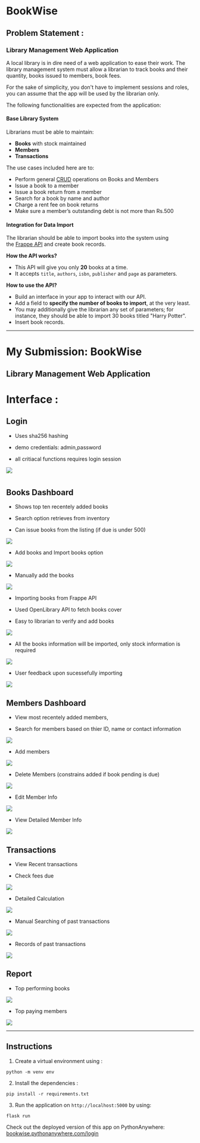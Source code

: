 # BookWise

## Problem Statement :

### Library Management Web Application

A local library is in dire need of a web application to ease their work. The library management system must allow a librarian to track books and their quantity, books issued to members, book fees.

For the sake of simplicity, you don't have to implement sessions and roles, you can assume that the app will be used by the librarian only.

The following functionalities are expected from the application:

#### Base Library System

Librarians must be able to maintain:

- **Books** with stock maintained
- **Members**
- **Transactions**

The use cases included here are to:

- Perform general [CRUD](https://en.wikipedia.org/wiki/Create,_read,_update_and_delete) operations on Books and Members
- Issue a book to a member
- Issue a book return from a member
- Search for a book by name and author
- Charge a rent fee on book returns
- Make sure a member’s outstanding debt is not more than Rs.500

#### Integration for Data Import

The librarian should be able to import books into the system using the [Frappe API](https://frappe.io/api/method/frappe-library) and create book records.

**How the API works?**

- This API will give you only **20** books at a time.
- It accepts `title`, `authors`, `isbn`, `publisher` and `page` as parameters.

**How to use the API?**

- Build an interface in your app to interact with our API.
- Add a field to **specify the number of books to import**, at the very least.
- You may additionally give the librarian any set of parameters; for instance, they should be able to import 30 books titled "Harry Potter".
- Insert book records.

---
# My Submission: BookWise
## Library Management Web Application

# Interface :

## Login

- Uses sha256 hashing 

- demo credentials: admin,password

- all critiacal functions requires login session

![](https://raw.githubusercontent.com/anxkhn/bookwise/main/Screenshots/Screenshot%202023-06-13%20193319.png)

# 

## Books Dashboard

- Shows top ten recentely added books

- Search option retrieves from inventory

- Can issue books from the listing (if due is under 500)

![](https://raw.githubusercontent.com/anxkhn/bookwise/main/Screenshots/Screenshot%202023-06-13%20193348.png)



- Add books and Import books option 

![](https://raw.githubusercontent.com/anxkhn/bookwise/main/Screenshots/Screenshot%202023-06-13%20193401.png)

- Manually add the books

![](https://raw.githubusercontent.com/anxkhn/bookwise/main/Screenshots/Screenshot%202023-06-13%20193457.png)

- Importing books from Frappe API

- Used OpenLibrary API to fetch books cover

- Easy to librarian to verify and add books

![](https://raw.githubusercontent.com/anxkhn/bookwise/main/Screenshots/Screenshot%202023-06-13%20193539.png)

- All the books information will be imported, only stock information is required

![](https://raw.githubusercontent.com/anxkhn/bookwise/main/Screenshots/Screenshot%202023-06-13%20193553.png)

- User feedback upon sucessefully importing

![](https://raw.githubusercontent.com/anxkhn/bookwise/main/Screenshots/Screenshot%202023-06-13%20193617.png)

## 

## Members Dashboard

- View most recentely added members,

- Search for members based on thier ID, name or contact information

![](https://raw.githubusercontent.com/anxkhn/bookwise/main/Screenshots/Screenshot%202023-06-13%20193632.png)

- Add members

![](https://raw.githubusercontent.com/anxkhn/bookwise/main/Screenshots/Screenshot%202023-06-13%20193700.png)

- Delete Members (constrains added if book pending is due)

![](https://raw.githubusercontent.com/anxkhn/bookwise/main/Screenshots/Screenshot%202023-06-13%20193700.png)

- Edit Member Info 

![](https://raw.githubusercontent.com/anxkhn/bookwise/main/Screenshots/Screenshot%202023-06-13%20193726.png)

- View Detailed Member Info

![](https://raw.githubusercontent.com/anxkhn/bookwise/main/Screenshots/Screenshot%202023-06-13%20193739.png)



## Transactions

- View Recent transactions

- Check fees due

![](https://raw.githubusercontent.com/anxkhn/bookwise/main/Screenshots/Screenshot%202023-06-13%20193831.png)

- Detailed Calculation

![](https://raw.githubusercontent.com/anxkhn/bookwise/main/Screenshots/Screenshot%202023-06-13%20193953.png)

- Manual Searching of past transactions

![](https://raw.githubusercontent.com/anxkhn/bookwise/main/Screenshots/Screenshot%202023-06-13%20193854.png)

- Records of past transactions

![](https://raw.githubusercontent.com/anxkhn/bookwise/main/Screenshots/Screenshot%202023-06-13%20194016.png)



## Report

- Top performing books 

![](https://raw.githubusercontent.com/anxkhn/bookwise/main/Screenshots/Screenshot%202023-06-13%20194033.png)

- Top paying members

![](https://raw.githubusercontent.com/anxkhn/bookwise/main/Screenshots/Screenshot%202023-06-13%20194041.png)

---
## Instructions

1. Create a virtual environment using :
```
python -m venv env
```
2. Install the dependencies :
```
pip install -r requirements.txt
```
3. Run the application on `http://localhost:5000` by using:
```
flask run
```

Check out the deployed version of this app on PythonAnywhere:
[bookwise.pythonanywhere.com/login](https://bookwise.pythonanywhere.com/login)
